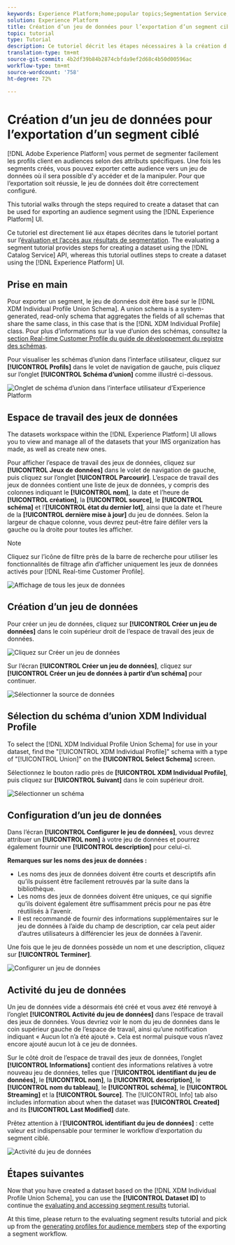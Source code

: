 ```yaml
---
keywords: Experience Platform;home;popular topics;Segmentation Service;segmentation;Segmentation;create a dataset;export audience segment;export segment;
solution: Experience Platform
title: Création d’un jeu de données pour l’exportation d’un segment ciblé
topic: tutorial
type: Tutorial
description: Ce tutoriel décrit les étapes nécessaires à la création d’un jeu de données qui peut être utilisé pour exporter un segment ciblé à l’aide de l’interface utilisateur d’Experience Platform.
translation-type: tm+mt
source-git-commit: 4b2df39b84b2874cbfda9ef2d68c4b50d00596ac
workflow-type: tm+mt
source-wordcount: '758'
ht-degree: 72%

---
```



# Création d’un jeu de données pour l’exportation d’un segment ciblé

[!DNL Adobe Experience Platform] vous permet de segmenter facilement les profils client en audiences selon des attributs spécifiques. Une fois les segments créés, vous pouvez exporter cette audience vers un jeu de données où il sera possible d’y accéder et de la manipuler. Pour que l’exportation soit réussie, le jeu de données doit être correctement configuré.

This tutorial walks through the steps required to create a dataset that can be used for exporting an audience segment using the [!DNL Experience Platform] UI.

Ce tutoriel est directement lié aux étapes décrites dans le tutoriel portant sur l’[évaluation et l’accès aux résultats de segmentation](./evaluate-a-segment.md). The evaluating a segment tutorial provides steps for creating a dataset using the [!DNL Catalog Service] API, whereas this tutorial outlines steps to create a dataset using the [!DNL Experience Platform] UI.

## Prise en main

Pour exporter un segment, le jeu de données doit être basé sur le [!DNL XDM Individual Profile Union Schema]. A union schema is a system-generated, read-only schema that aggregates the fields of all schemas that share the same class, in this case that is the [!DNL XDM Individual Profile] class. Pour plus d’informations sur la vue d’union des schémas, consultez la [section Real-time Customer Profile du guide de développement du registre des schémas](../../xdm/schema/composition.md#union).

Pour visualiser les schémas d’union dans l’interface utilisateur, cliquez sur **[!UICONTROL Profils]** dans le volet de navigation de gauche, puis cliquez sur l’onglet **[!UICONTROL Schéma d’union]** comme illustré ci-dessous.

![Onglet de schéma d’union dans l’interface utilisateur d’Experience Platform](../images/tutorials/segment-export-dataset/union-schema-ui.png)


## Espace de travail des jeux de données

The datasets workspace within the [!DNL Experience Platform] UI allows you to view and manage all of the datasets that your IMS organization has made, as well as create new ones.

Pour afficher l’espace de travail des jeux de données, cliquez sur **[!UICONTROL Jeux de données]** dans le volet de navigation de gauche, puis cliquez sur l’onglet **[!UICONTROL Parcourir]**. L’espace de travail des jeux de données contient une liste de jeux de données, y compris des colonnes indiquant le **[!UICONTROL nom]**, la date et l’heure de **[!UICONTROL création]**, la **[!UICONTROL source]**, le **[!UICONTROL schéma]** et l’**[!UICONTROL état du dernier lot]**, ainsi que la date et l’heure de la **[!UICONTROL dernière mise à jour]** du jeu de données. Selon la largeur de chaque colonne, vous devrez peut-être faire défiler vers la gauche ou la droite pour toutes les afficher.

>[!NOTE]
>
>Cliquez sur l’icône de filtre près de la barre de recherche pour utiliser les fonctionnalités de filtrage afin d’afficher uniquement les jeux de données activés pour [!DNL Real-time Customer Profile].

![Affichage de tous les jeux de données](../images/tutorials/segment-export-dataset/datasets-workspace.png)

## Création d’un jeu de données

Pour créer un jeu de données, cliquez sur **[!UICONTROL Créer un jeu de données]** dans le coin supérieur droit de l’espace de travail des jeux de données.

![Cliquez sur Créer un jeu de données](../images/tutorials/segment-export-dataset/dataset-click-create.png)

Sur l’écran **[!UICONTROL Créer un jeu de données]**, cliquez sur **[!UICONTROL Créer un jeu de données à partir d’un schéma]** pour continuer.

![Sélectionner la source de données](../images/tutorials/segment-export-dataset/create-dataset.png)

## Sélection du schéma d’union XDM Individual Profile

To select the [!DNL XDM Individual Profile Union Schema] for use in your dataset, find the &quot;[!UICONTROL XDM Individual Profile]&quot; schema with a type of &quot;[!UICONTROL Union]&quot; on the **[!UICONTROL Select Schema]** screen.

Sélectionnez le bouton radio près de **[!UICONTROL XDM Individual Profile]**, puis cliquez sur **[!UICONTROL Suivant]** dans le coin supérieur droit.

![Sélectionner un schéma](../images/tutorials/segment-export-dataset/select-schema.png)

## Configuration d’un jeu de données

Dans l’écran **[!UICONTROL Configurer le jeu de données]**, vous devrez attribuer un **[!UICONTROL nom]** à votre jeu de données et pourrez également fournir une **[!UICONTROL description]** pour celui-ci.

**Remarques sur les noms des jeux de données :**
- Les noms des jeux de données doivent être courts et descriptifs afin qu’ils puissent être facilement retrouvés par la suite dans la bibliothèque.
- Les noms des jeux de données doivent être uniques, ce qui signifie qu’ils doivent également être suffisamment précis pour ne pas être réutilisés à l’avenir.
- Il est recommandé de fournir des informations supplémentaires sur le jeu de données à l’aide du champ de description, car cela peut aider d’autres utilisateurs à différencier les jeux de données à l’avenir.

Une fois que le jeu de données possède un nom et une description, cliquez sur **[!UICONTROL Terminer]**.

![Configurer un jeu de données](../images/tutorials/segment-export-dataset/configure-dataset.png)

## Activité du jeu de données

Un jeu de données vide a désormais été créé et vous avez été renvoyé à l’onglet **[!UICONTROL Activité du jeu de données]** dans l’espace de travail des jeux de données.  Vous devriez voir le nom du jeu de données dans le coin supérieur gauche de l’espace de travail, ainsi qu’une notification indiquant « Aucun lot n’a été ajouté ». Cela est normal puisque vous n’avez encore ajouté aucun lot à ce jeu de données.

Sur le côté droit de l’espace de travail des jeux de données, l’onglet **[!UICONTROL Informations]** contient des informations relatives à votre nouveau jeu de données, telles que l’**[!UICONTROL identifiant du jeu de données]**, le **[!UICONTROL nom]**, la **[!UICONTROL description]**, le **[!UICONTROL nom du tableau]**, le **[!UICONTROL schéma]**, le **[!UICONTROL Streaming]** et la **[!UICONTROL Source]**. The [!UICONTROL Info] tab also includes information about when the dataset was **[!UICONTROL Created]** and its **[!UICONTROL Last Modified]** date.

Prêtez attention à l’**[!UICONTROL identifiant du jeu de données]** : cette valeur est indispensable pour terminer le workflow d’exportation du segment ciblé.

![Activité du jeu de données](../images/tutorials/segment-export-dataset/dataset-activity.png)

## Étapes suivantes

Now that you have created a dataset based on the [!DNL XDM Individual Profile Union Schema], you can use the **[!UICONTROL Dataset ID]** to continue the [evaluating and accessing segment results](./evaluate-a-segment.md) tutorial.

At this time, please return to the evaluating segment results tutorial and pick up from the [generating profiles for audience members](./evaluate-a-segment.md#generate-profiles) step of the exporting a segment workflow.
